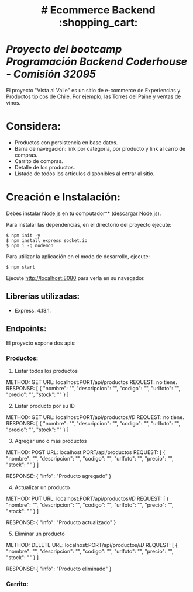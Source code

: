 
<h1 align="center"> # Ecommerce Backend :shopping_cart: </h1>

# *Proyecto del bootcamp Programación Backend Coderhouse - Comisión 32095*

El proyecto "Vista al Valle" es un sitio de e-commerce de Experiencias y Productos tipicos de Chile. Por ejemplo, las Torres del Paine y ventas de vinos.

# Considera:
- Productos con persistencia en base datos.
- Barra de navegación: link por categoría, por producto y link al carro de compras.
- Carrito de compras.
- Detalle de los productos.
- Listado de todos los artículos disponibles al entrar al sitio.

# Creación e Instalación:

Debes instalar  Node.js en tu computador** [(descargar Node.js)](https://nodejs.org/es/download/).

Para instalar las dependencias, en el directorio del proyecto ejecute: 
```
$ npm init -y 
$ npm install express socket.io
$ npm i -g nodemon
```

Para utilizar la aplicación en el modo de desarrollo, ejecute:
```
$ npm start
````
Ejecute [http://localhost:8080](http://localhost:8080) para verla en su navegador.


## Librerías utilizadas:
- Express: 4.18.1.

## Endpoints:

El proyecto expone dos apis:


### Productos:

1. Listar todos los productos

METHOD: GET
URL: localhost:PORT/api/productos
REQUEST: no tiene.
RESPONSE: 
[
    {
    "nombre": "", 
    "descripcion": "",
    "codigo": "",
    "urlfoto": "",
    "precio": "",
    "stock": ""
    }
]

2. Listar producto por su ID

METHOD: GET
URL: localhost:PORT/api/productos/*ID*
REQUEST: no tiene.
RESPONSE: 
[
    {
    "nombre": "", 
    "descripcion": "",
    "codigo": "",
    "urlfoto": "",
    "precio": "",
    "stock": ""
    }
]

3. Agregar uno o más productos

METHOD: POST
URL: localhost:PORT/api/productos
REQUEST: 
[
    {
    "nombre": "", 
    "descripcion": "",
    "codigo": "",
    "urlfoto": "",
    "precio": "",
    "stock": ""
    }
]

RESPONSE: 
{
    "info": "Producto agregado"
}

4. Actualizar un producto

METHOD: PUT
URL: localhost:PORT/api/productos/*ID*
REQUEST: 
[
    {
    "nombre": "", 
    "descripcion": "",
    "codigo": "",
    "urlfoto": "",
    "precio": "",
    "stock": ""
    }
]

RESPONSE: 
{
    "info": "Producto actualizado"
}

5. Eliminar un producto

METHOD: DELETE
URL: localhost:PORT/api/productos/*ID*
REQUEST: 
[
    {
    "nombre": "", 
    "descripcion": "",
    "codigo": "",
    "urlfoto": "",
    "precio": "",
    "stock": ""
    }
]

RESPONSE: 
{
    "info": "Producto eliminado"
}


### Carrito:


